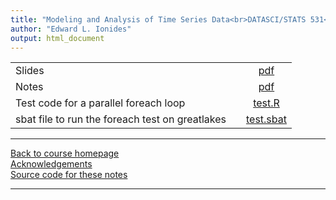 ```yaml
---
title: "Modeling and Analysis of Time Series Data<br>DATASCI/STATS 531<br>Parallel statistical computing in R on greatlakes"
author: "Edward L. Ionides"
output: html_document
---
```




| | ||
|:---------------|:---------------|:------------------------:|
| Slides  | | [pdf](slides.pdf) |
| Notes   | | [pdf](notes.pdf) |
| Test code for a parallel foreach loop | | [test.R](test.R)                                                                   |
| sbat file to run the foreach test on greatlakes | | [test.sbat](test.sbat)                                                                   |
-----------

[Back to course homepage](../index.html)  
[Acknowledgements](../acknowledge.html)  
[Source code for these notes](http://github.com/ionides/531w25/tree/master/greatlakes)


----------------------
